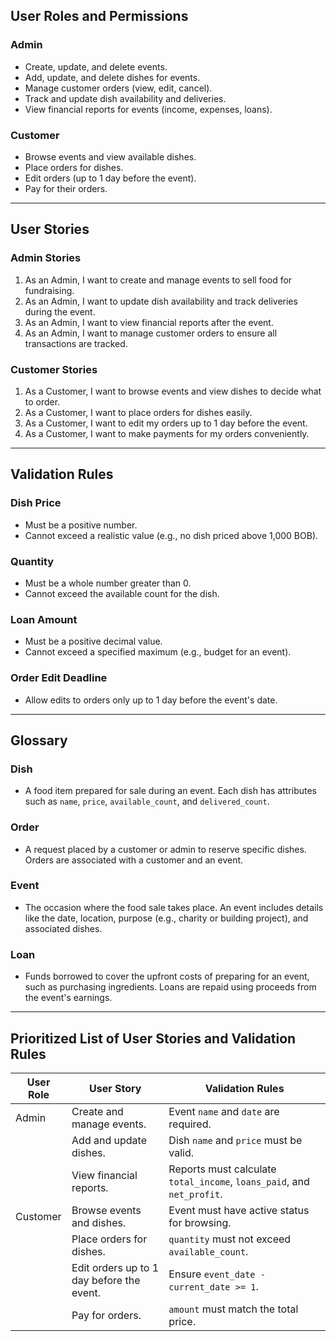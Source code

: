 ## User Roles and Permissions

### Admin

- Create, update, and delete events.
- Add, update, and delete dishes for events.
- Manage customer orders (view, edit, cancel).
- Track and update dish availability and deliveries.
- View financial reports for events (income, expenses, loans).

### Customer

- Browse events and view available dishes.
- Place orders for dishes.
- Edit orders (up to 1 day before the event).
- Pay for their orders.

---

## User Stories

### Admin Stories

1. As an Admin, I want to create and manage events to sell food for fundraising.
2. As an Admin, I want to update dish availability and track deliveries during the event.
3. As an Admin, I want to view financial reports after the event.
4. As an Admin, I want to manage customer orders to ensure all transactions are tracked.

### Customer Stories

1. As a Customer, I want to browse events and view dishes to decide what to order.
2. As a Customer, I want to place orders for dishes easily.
3. As a Customer, I want to edit my orders up to 1 day before the event.
4. As a Customer, I want to make payments for my orders conveniently.

---

## Validation Rules

### Dish Price

- Must be a positive number.
- Cannot exceed a realistic value (e.g., no dish priced above 1,000 BOB).

### Quantity

- Must be a whole number greater than 0.
- Cannot exceed the available count for the dish.

### Loan Amount

- Must be a positive decimal value.
- Cannot exceed a specified maximum (e.g., budget for an event).

### Order Edit Deadline

- Allow edits to orders only up to 1 day before the event's date.

---

## Glossary

### Dish

- A food item prepared for sale during an event. Each dish has attributes such as `name`, `price`, `available_count`, and `delivered_count`.

### Order

- A request placed by a customer or admin to reserve specific dishes. Orders are associated with a customer and an event.

### Event

- The occasion where the food sale takes place. An event includes details like the date, location, purpose (e.g., charity or building project), and associated dishes.

### Loan

- Funds borrowed to cover the upfront costs of preparing for an event, such as purchasing ingredients. Loans are repaid using proceeds from the event's earnings.

---

## Prioritized List of User Stories and Validation Rules

| **User Role** | **User Story** | **Validation Rules** |
| --- | --- | --- |
| Admin | Create and manage events. | Event `name` and `date` are required. |
|  | Add and update dishes. | Dish `name` and `price` must be valid. |
|  | View financial reports. | Reports must calculate `total_income`, `loans_paid`, and `net_profit`. |
| Customer | Browse events and dishes. | Event must have active status for browsing. |
|  | Place orders for dishes. | `quantity` must not exceed `available_count`. |
|  | Edit orders up to 1 day before the event. | Ensure `event_date - current_date >= 1`. |
|  | Pay for orders. | `amount` must match the total price. |